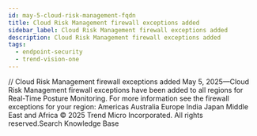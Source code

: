 ```yaml
---
id: may-5-cloud-risk-management-fqdn
title: Cloud Risk Management firewall exceptions added
sidebar_label: Cloud Risk Management firewall exceptions added
description: Cloud Risk Management firewall exceptions added
tags:
  - endpoint-security
  - trend-vision-one
---
```


/*<![CDATA[*/ $('#title').html($('meta[name=map-description]').attr('content')); /*]]>*/ Cloud Risk Management firewall exceptions added May 5, 2025—Cloud Risk Management firewall exceptions have been added to all regions for Real-Time Posture Monitoring. For more information see the firewall exceptions for your region: Americas Australia Europe India Japan Middle East and Africa © 2025 Trend Micro Incorporated. All rights reserved.Search Knowledge Base